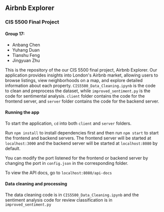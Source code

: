 ## Airbnb Explorer

### CIS 5500 Final Project

#### Group 17: 
- Anbang Chen
- Yuhang Duan
- Tianshu Feng
- Jingyuan Zhu

This is the repository of the our CIS 5500 final project, Airbnb Explorer. Our application provides insights into London's Airbnb market, allowing users to browse listings, view neighborhoods on a map, and explore detailed information about each property. `CIS5500_Data_Cleaning.ipynb` is the code to clean and preprocess the dataset,
while `improved_sentiment.py` is the code for sentimental analysis. `client` folder contains the code for the frontend server, and `server` folder contains the code
for the backend server.

#### Running the app

To start the application, `cd` into both `client` and `server` folders. 

Run `npm install` to install dependencies first and then run `npm start` to start the frontend
and backend servers. The frontend server will be started at `localhost:3000` and the backend server will be started at `localhost:8080` by default. 

You can modify the
port listened for the frontend or backend server by changing the port in `config.json` in the corresponding folder.

To view the API docs, go to `localhost:8080/api-docs`


#### Data cleaning and processing
The data cleaning code is in ```CIS5500_Data_Cleaning.ipynb``` and the sentiment analysis code for review classification is in ```improved_sentiment.py```
